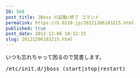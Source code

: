 ```yaml
---
ID: 568
post_title: JBoss の起動/終了 コマンド
permalink: https://b.0218.jp/20121206183215.html
published: true
post_date: 2012-12-06 18:32:15
slug: 20121206183215.html
---
```

いつも忘れちゃって困るので覚書します。
<pre class="prettyprint linenums">/etc/init.d/jboss (start|stop|restart)</pre>